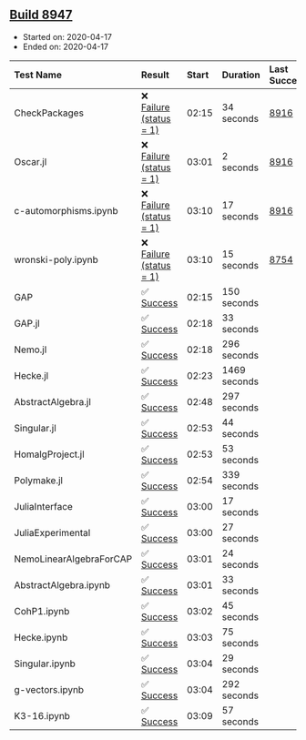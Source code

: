 ## [Build 8947](https://oscarci.mathematik.uni-kl.de/job/oscar/8947/)

* Started on: 2020-04-17
* Ended on: 2020-04-17

| Test Name    | Result | Start | Duration | Last Success | First Failure |
|:-------------|:-------|:------|:---------|:-------------|:--------------|
| CheckPackages | ❌ [Failure (status = 1)](https://oscarci.mathematik.uni-kl.de/job/oscar/8947/artifact/logs/build-8947/CheckPackages.log) | 02:15 | 34 seconds | [8916](https://oscarci.mathematik.uni-kl.de/job/oscar/8916/) | [8920](https://oscarci.mathematik.uni-kl.de/job/oscar/8920/) |
| Oscar.jl | ❌ [Failure (status = 1)](https://oscarci.mathematik.uni-kl.de/job/oscar/8947/artifact/logs/build-8947/Oscar.jl.log) | 03:01 | 2 seconds | [8916](https://oscarci.mathematik.uni-kl.de/job/oscar/8916/) | [8920](https://oscarci.mathematik.uni-kl.de/job/oscar/8920/) |
| c-automorphisms.ipynb | ❌ [Failure (status = 1)](https://oscarci.mathematik.uni-kl.de/job/oscar/8947/artifact/logs/build-8947/c-automorphisms.ipynb.log) | 03:10 | 17 seconds | [8916](https://oscarci.mathematik.uni-kl.de/job/oscar/8916/) | [8920](https://oscarci.mathematik.uni-kl.de/job/oscar/8920/) |
| wronski-poly.ipynb | ❌ [Failure (status = 1)](https://oscarci.mathematik.uni-kl.de/job/oscar/8947/artifact/logs/build-8947/wronski-poly.ipynb.log) | 03:10 | 15 seconds | [8754](https://oscarci.mathematik.uni-kl.de/job/oscar/8754/) | [8755](https://oscarci.mathematik.uni-kl.de/job/oscar/8755/) |
| GAP | ✅ [Success](https://oscarci.mathematik.uni-kl.de/job/oscar/8947/artifact/logs/build-8947/GAP.log) | 02:15 | 150 seconds |  |  |
| GAP.jl | ✅ [Success](https://oscarci.mathematik.uni-kl.de/job/oscar/8947/artifact/logs/build-8947/GAP.jl.log) | 02:18 | 33 seconds |  |  |
| Nemo.jl | ✅ [Success](https://oscarci.mathematik.uni-kl.de/job/oscar/8947/artifact/logs/build-8947/Nemo.jl.log) | 02:18 | 296 seconds |  |  |
| Hecke.jl | ✅ [Success](https://oscarci.mathematik.uni-kl.de/job/oscar/8947/artifact/logs/build-8947/Hecke.jl.log) | 02:23 | 1469 seconds |  |  |
| AbstractAlgebra.jl | ✅ [Success](https://oscarci.mathematik.uni-kl.de/job/oscar/8947/artifact/logs/build-8947/AbstractAlgebra.jl.log) | 02:48 | 297 seconds |  |  |
| Singular.jl | ✅ [Success](https://oscarci.mathematik.uni-kl.de/job/oscar/8947/artifact/logs/build-8947/Singular.jl.log) | 02:53 | 44 seconds |  |  |
| HomalgProject.jl | ✅ [Success](https://oscarci.mathematik.uni-kl.de/job/oscar/8947/artifact/logs/build-8947/HomalgProject.jl.log) | 02:53 | 53 seconds |  |  |
| Polymake.jl | ✅ [Success](https://oscarci.mathematik.uni-kl.de/job/oscar/8947/artifact/logs/build-8947/Polymake.jl.log) | 02:54 | 339 seconds |  |  |
| JuliaInterface | ✅ [Success](https://oscarci.mathematik.uni-kl.de/job/oscar/8947/artifact/logs/build-8947/JuliaInterface.log) | 03:00 | 17 seconds |  |  |
| JuliaExperimental | ✅ [Success](https://oscarci.mathematik.uni-kl.de/job/oscar/8947/artifact/logs/build-8947/JuliaExperimental.log) | 03:00 | 27 seconds |  |  |
| NemoLinearAlgebraForCAP | ✅ [Success](https://oscarci.mathematik.uni-kl.de/job/oscar/8947/artifact/logs/build-8947/NemoLinearAlgebraForCAP.log) | 03:01 | 24 seconds |  |  |
| AbstractAlgebra.ipynb | ✅ [Success](https://oscarci.mathematik.uni-kl.de/job/oscar/8947/artifact/logs/build-8947/AbstractAlgebra.ipynb.log) | 03:01 | 33 seconds |  |  |
| CohP1.ipynb | ✅ [Success](https://oscarci.mathematik.uni-kl.de/job/oscar/8947/artifact/logs/build-8947/CohP1.ipynb.log) | 03:02 | 45 seconds |  |  |
| Hecke.ipynb | ✅ [Success](https://oscarci.mathematik.uni-kl.de/job/oscar/8947/artifact/logs/build-8947/Hecke.ipynb.log) | 03:03 | 75 seconds |  |  |
| Singular.ipynb | ✅ [Success](https://oscarci.mathematik.uni-kl.de/job/oscar/8947/artifact/logs/build-8947/Singular.ipynb.log) | 03:04 | 29 seconds |  |  |
| g-vectors.ipynb | ✅ [Success](https://oscarci.mathematik.uni-kl.de/job/oscar/8947/artifact/logs/build-8947/g-vectors.ipynb.log) | 03:04 | 292 seconds |  |  |
| K3-16.ipynb | ✅ [Success](https://oscarci.mathematik.uni-kl.de/job/oscar/8947/artifact/logs/build-8947/K3-16.ipynb.log) | 03:09 | 57 seconds |  |  |
